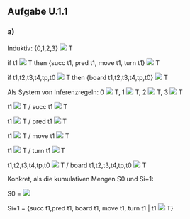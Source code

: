  ## Aufgabe U.1.1
 ### a)
 Induktiv: {0,1,2,3} <img src="https://render.githubusercontent.com/render/math?math=\subseteq "> T
 
if t1 <img src="https://render.githubusercontent.com/render/math?math=\in "> T then {succ t1, pred t1, move t1, turn t1} <img src="https://render.githubusercontent.com/render/math?math=\in ">  T
 
if t1,t2,t3,t4,tp,t0 <img src="https://render.githubusercontent.com/render/math?math=\in "> T then {board t1,t2,t3,t4,tp,t0} <img src="https://render.githubusercontent.com/render/math?math=\in ">  T
 
 Als System von Inferenzregeln: 0 <img src="https://render.githubusercontent.com/render/math?math=\in "> T, 1 <img src="https://render.githubusercontent.com/render/math?math=\in "> T, 2 <img src="https://render.githubusercontent.com/render/math?math=\in "> T, 3 <img src="https://render.githubusercontent.com/render/math?math=\in "> T
 
 t1 <img src="https://render.githubusercontent.com/render/math?math=\in "> T / succ t1 <img src="https://render.githubusercontent.com/render/math?math=\in "> T
 
 t1 <img src="https://render.githubusercontent.com/render/math?math=\in "> T / pred t1 <img src="https://render.githubusercontent.com/render/math?math=\in "> T
 
 t1 <img src="https://render.githubusercontent.com/render/math?math=\in "> T / move t1 <img src="https://render.githubusercontent.com/render/math?math=\in "> T
 
 t1 <img src="https://render.githubusercontent.com/render/math?math=\in "> T / turn t1 <img src="https://render.githubusercontent.com/render/math?math=\in "> T
 
 t1,t2,t3,t4,tp,t0 <img src="https://render.githubusercontent.com/render/math?math=\in "> T / board t1,t2,t3,t4,tp,t0 <img src="https://render.githubusercontent.com/render/math?math=\in ">  T
	
	
 Konkret, als die kumulativen Mengen S0 und Si+1:
 
 S0 =  <img src="https://render.githubusercontent.com/render/math?math=\emptyset ">
 
 Si+1 = {succ t1,pred t1, board t1, move t1, turn t1 | t1 <img src="https://render.githubusercontent.com/render/math?math=\in "> T}
